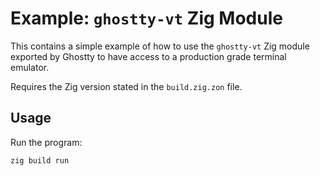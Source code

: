 # Example: `ghostty-vt` Zig Module

This contains a simple example of how to use the `ghostty-vt` Zig module
exported by Ghostty to have access to a production grade terminal emulator.

Requires the Zig version stated in the `build.zig.zon` file.

## Usage

Run the program:

```shell-session
zig build run
```
